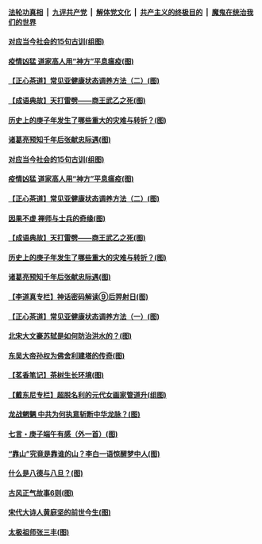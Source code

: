 

####  [法轮功真相](../../../../basic/blob/master/README.md?t=06301402) &nbsp;|&nbsp; [九评共产党](../../../../9ping.md/blob/master/README.md?t=06301402) &nbsp;|&nbsp; [解体党文化](../../../../jtdwh.md/blob/master/README.md?t=06301402)  &nbsp;|&nbsp; [共产主义的终极目的](../../../../gczydzjmd.md/blob/master/README.md?t=06301402) &nbsp;|&nbsp; [魔鬼在统治我们的世界](../../../../mgztzwmdsj.md/blob/master/README.md?t=06301402) 

#### [对应当今社会的15句古训(组图)](../pages/p7/938097.md?t=06301402) 

#### [疫情凶猛 道家高人用“神方”平息瘟疫(图)](../pages/p7/938004.md?t=06301402) 

#### [【正心茶道】常见亚健康状态调养方法（二）(图)](../pages/p7/937559.md?t=06301402) 

#### [【成语典故】天打雷劈——商王武乙之死(图)](../pages/p7/937782.md?t=06301402) 

#### [历史上的庚子年发生了哪些重大的灾难与转折？(图)](../pages/p7/937991.md?t=06301402) 

#### [诸葛亮预知千年后张献忠际遇(图)](../pages/p7/937564.md?t=06301402) 

#### [对应当今社会的15句古训(组图)](../pages/p7/938097.md?t=06301402) 

#### [疫情凶猛 道家高人用“神方”平息瘟疫(图)](../pages/p7/938004.md?t=06301402) 

#### [【正心茶道】常见亚健康状态调养方法（二）(图)](../pages/p7/937559.md?t=06301402) 

#### [因果不虚 禅师与士兵的奇缘(图)](../pages/p7/938092.md?t=06301402) 

#### [【成语典故】天打雷劈——商王武乙之死(图)](../pages/p7/937782.md?t=06301402) 

#### [历史上的庚子年发生了哪些重大的灾难与转折？(图)](../pages/p7/937991.md?t=06301402) 

#### [诸葛亮预知千年后张献忠际遇(图)](../pages/p7/937564.md?t=06301402) 

#### [【李道真专栏】神话密码解读⑨后羿射日(图)](../pages/p7/937560.md?t=06301402) 

#### [【正心茶道】常见亚健康状态调养方法（一）(图)](../pages/p7/937556.md?t=06301402) 

#### [北宋大文豪苏轼是如何防治洪水的？(图)](../pages/p7/937874.md?t=06301402) 

#### [东吴大帝孙权为佛舍利建塔的传奇(图)](../pages/p7/937764.md?t=06301402) 

#### [【茗香笔记】茶树生长环境(图)](../pages/p7/937562.md?t=06301402) 

#### [【戴东尼专栏】超脱名利的元代女画家管道升(组图)](../pages/p7/935043.md?t=06301402) 

#### [龙战魍魉 中共为何执意斩断中华龙脉？(图)](../pages/p7/937761.md?t=06301402) 

#### [七言・庚子端午有感（外一首）(图)](../pages/p7/937763.md?t=06301402) 

#### [“靠山”究竟是靠谁的山？李白一语惊醒梦中人(图)](../pages/p7/937659.md?t=06301402) 

#### [什么是八德与八旦？(图)](../pages/p7/937355.md?t=06301402) 

#### [古风正气故事6则(图)](../pages/p7/936931.md?t=06301402) 

#### [宋代大诗人黄庭坚的前世今生(图)](../pages/p7/937617.md?t=06301402) 

#### [太极祖师张三丰(图)](../pages/p7/937351.md?t=06301402) 

